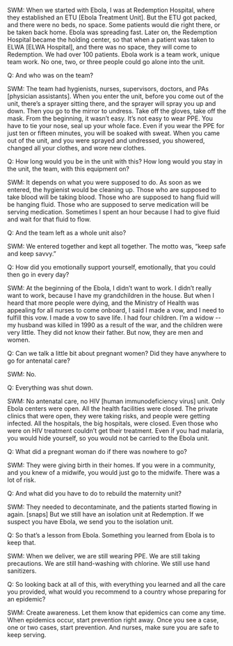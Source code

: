 SWM: When we started with Ebola, I was at Redemption Hospital, where they established an ETU [Ebola Treatment Unit]. But the ETU got packed, and there were no beds, no space. Some patients would die right there, or be taken back home. Ebola was spreading fast. Later on, the Redemption Hospital became the holding center, so that when a patient was taken to ELWA [ELWA Hospital], and there was no space, they will come to Redemption. We had over 100 patients. Ebola work is a team work, unique team work. No one, two, or three people could go alone into the unit.

Q: And who was on the team?

SWM: The team had hygienists, nurses, supervisors, doctors, and PAs [physician assistants]. When you enter the unit, before you come out of the unit, there’s a sprayer sitting there, and the sprayer will spray you up and down. Then you go to the mirror to undress. Take off the gloves, take off the mask. From the beginning, it wasn’t easy. It’s not easy to wear PPE. You have to tie your nose, seal up your whole face. Even if you wear the PPE for just ten or fifteen minutes, you will be soaked with sweat. When you came out of the unit, and you were sprayed and undressed, you showered, changed all your clothes, and wore new clothes.

Q: How long would you be in the unit with this? How long would you stay in the unit, the team, with this equipment on?

SWM: It depends on what you were supposed to do. As soon as we entered, the hygienist would be cleaning up. Those who are supposed to take blood will be taking blood. Those who are supposed to hang fluid will be hanging fluid. Those who are supposed to serve medication will be serving medication. Sometimes I spent an hour because I had to give fluid and wait for that fluid to flow.

Q: And the team left as a whole unit also?

SWM: We entered together and kept all together. The motto was, “keep safe and keep savvy.”

Q: How did you emotionally support yourself, emotionally, that you could then go in every day?

SWM: At the beginning of the Ebola, I didn’t want to work. I didn’t really want to work, because I have my grandchildren in the house. But when I heard that more people were dying, and the Ministry of Health was appealing for all nurses to come onboard, I said I made a vow, and I need to fulfill this vow. I made a vow to save life. I had four children. I’m a widow -- my husband was killed in 1990 as a result of the war, and the children were very little. They did not know their father. But now, they are men and women.

Q: Can we talk a little bit about pregnant women? Did they have anywhere to go for antenatal care?

SWM: No.

Q: Everything was shut down.

SWM: No antenatal care, no HIV [human immunodeficiency virus] unit. Only Ebola centers were open. All the health facilities were closed. The private clinics that were open, they were taking risks, and people were getting infected. All the hospitals, the big hospitals, were closed. Even those who were on HIV treatment couldn’t get their treatment. Even if you had malaria, you would hide yourself, so you would not be carried to the Ebola unit.

Q: What did a pregnant woman do if there was nowhere to go?

SWM: They were giving birth in their homes. If you were in a community, and you knew of a midwife, you would just go to the midwife. There was a lot of risk.

Q: And what did you have to do to rebuild the maternity unit?

SWM: They needed to decontaminate, and the patients started flowing in again. [snaps] But we still have an isolation unit at Redemption. If we suspect you have Ebola, we send you to the isolation unit.

Q: So that’s a lesson from Ebola. Something you learned from Ebola is to keep that.

SWM: When we deliver, we are still wearing PPE. We are still taking precautions. We are still hand-washing with chlorine. We still use hand sanitizers.

Q: So looking back at all of this, with everything you learned and all the care you provided, what would you recommend to a country whose preparing for an epidemic?

SWM: Create awareness. Let them know that epidemics can come any time.  When epidemics occur, start prevention right away. Once you see a case, one or two cases, start prevention. And nurses, make sure you are safe to keep serving.
